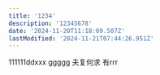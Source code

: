 ```yaml
---
title: '1234'
description: '12345678'
date: '2024-11-20T11:18:09.507Z'
lastModified: '2024-11-21T07:44:26.951Z'
---
```

111111ddxxx
ggggg
夫复何求
有rrr
